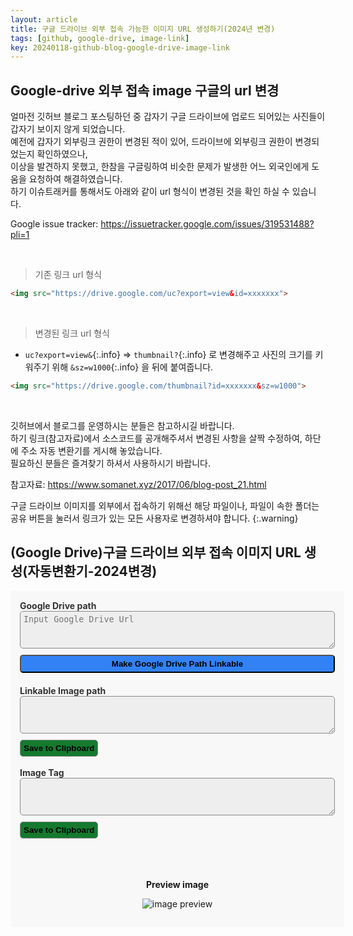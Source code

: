 ```yaml
---
layout: article
title: 구글 드라이브 외부 접속 가능한 이미지 URL 생성하기(2024년 변경)
tags: [github, google-drive, image-link]
key: 20240118-github-blog-google-drive-image-link
---
```


## Google-drive 외부 접속 image 구글의 url 변경

얼마전 깃허브 블로그 포스팅하던 중 갑자기 구글 드라이브에 업로드 되어있는 사진들이 갑자기 보이지 않게 되었습니다.  
예전에 갑자기 외부링크 권한이 변경된 적이 있어, 드라이브에 외부링크 권한이 변경되었는지 확인하였으나,  
이상을 발견하지 못했고, 한참을 구글링하여 비슷한 문제가 발생한 어느 외국인에게 도움을 요청하여 해결하였습니다.  
하기 이슈트래커를 통해서도 아래와 같이 url 형식이 변경된 것을 확인 하실 수 있습니다.  

Google issue tracker: <https://issuetracker.google.com/issues/319531488?pli=1>

&nbsp;
&nbsp;

> 기존 링크 url 형식

```html
<img src="https://drive.google.com/uc?export=view&id=xxxxxxx">
```

&nbsp;

> 변경된 링크 url 형식 

- `uc?export=view&`{:.info} => `thumbnail?`{:.info} 로 변경해주고 사진의 크기를 키워주기 위해 `&sz=w1000`{:.info} 을 뒤에 붙여줍니다.

```html
<img src="https://drive.google.com/thumbnail?id=xxxxxxx&sz=w1000">
```

&nbsp;

깃허브에서 블로그를 운영하시는 분들은 참고하시길 바랍니다.  
하기 링크(참고자료)에서 소스코드를 공개해주셔서 변경된 사항을 살짝 수정하여, 하단에 주소 자동 변환기를 게시해 놓았습니다.  
필요하신 분들은 즐겨찾기 하셔서 사용하시기 바랍니다.  

참고자료: <https://www.somanet.xyz/2017/06/blog-post_21.html>

구글 드라이브 이미지를 외부에서 접속하기 위해선 해당 파일이나, 파일이 속한 폴더는 공유 버튼을 눌러서 링크가 있는 모든 사용자로 변경하셔야 합니다.
{:.warning}

## (Google Drive)구글 드라이브 외부 접속 이미지 URL 생성(자동변환기-2024변경)

  <style>
    #converter {
      padding: 20px 20px;
      border-radius: 5px;
      background-color: #f8f8f8;
      width: 100%;
      padding: 15px 15px;
    }

    #converter textarea {
      display: block;
      white-space: wrap;
      background-color: #eee;
      color: #000;
      border: 1px solid #888;
      border-radius: 5px;
      margin-bottom: 10px;
      padding: 5px 5px;
      width: 100%;
      height: 60px;
    }

    #converter input{

    }

    #converter label {
      font-weight: bold;
      color: #333;
    }

    #converter button {
      font-weight: bold;
    }

    #btn-convert {
      width: 100%;
      color: #fff
      border: 1px solid #888;
      border-radius: 5px;
      background-color: #3282F6;
      padding: 5px 5px;
    }

    #btn-convert:active {
      width: 100%;
      color: #fff
      border: 1px solid #fffd55;
      border-radius: 5px;
      background-color: #183f78;
      padding: 5px 5px;
    }

    #convert-result {
      margin-top: 20px;
    }

    #btn-save-result-cb, #btn-save-result-img-tag-cb {
      border: 1px solid #888;
      border-radius: 5px;
      background-color: #147A2E;
      padding: 5px 5px;
    }

    #btn-save-result-cb:active, #btn-save-result-img-tag-cb:active {
      border: 1px solid #fffd55;
      border-radius: 5px;
      background-color: #0c471b;
      padding: 5px 5px
  </style>

<body>
  <div id="converter">
    <label>Google Drive path</label>
    <textarea id="gd-url" placeholder="Input Google Drive Url"></textarea>
    <button id="btn-convert" class="btn btn-primary">Make Google Drive Path Linkable</button>
    <div id="convert-result">
      <label for="result">Linkable Image path</label>
      <textarea id="result" name="result" readonly></textarea>
      <button id="btn-save-result-cb" class="btn btn-success pull-right" data-clipboard-target="#result">
        <span class="glyphicon glyphicon-copy" aria-hidden="true"></span>
        Save to Clipboard
      </button>
      <br><br>
      <label for="result-img-tag">Image Tag</label>
      <textarea id="result-img-tag" name="result" readonly></textarea>
      <button id="btn-save-result-img-tag-cb" class="btn btn-success pull-right" data-clipboard-target="#result-img-tag">
        <span class="glyphicon glyphicon-copy" aria-hidden="true"></span>
        Save to Clipboard
      </button>
    </div>
    <br><br><br>
      <p align="center">
      <b>Preview image</b>
      </p>
    <p align="center">
      <img id="preview" alt="image preview" src='https://www.google.com/drive/static/images/drive/logo-drive.png' class="img-thumbnail" style="max-width: 100%"/><br>
    </p>

  </div>

  <script src="https://ajax.googleapis.com/ajax/libs/jquery/3.2.1/jquery.min.js"></script>
  <script src="https://cdnjs.cloudflare.com/ajax/libs/clipboard.js/1.7.1/clipboard.min.js"></script>
  <script>
    var gdUrl = $("#gd-url");
    $("#btn-convert").on("click", function(event) {

      if (!isValidUrl(gdUrl.val())) {
        alert("You have inputted invalid path.");
        gdUrl.val("");
        return;
      }

      var gdId = extractFileId(gdUrl.val());
      var prefix = "http://drive.google.com/thumbnail?id=";
      var size ="&sz=w1000";
      $("#result").val(prefix + gdId + size);
      $("#result-img-tag").val(
        "<img src='" +
        prefix + gdId + size +
        "' /><br>");
      $("#preview").attr("src", prefix + gdId + size);
    });

    var clipboard = new Clipboard('.btn');

    clipboard.on('success', function(e) {
      console.info('Action:', e.action);
      console.info('Text:', e.text);
      console.info('Trigger:', e.trigger);

      e.clearSelection();
    });

    clipboard.on('error', function(e) {
      console.error('Action:', e.action);
      console.error('Trigger:', e.trigger);
    });

    // validity check. ref: https://gist.github.com/jlong/2428561
    function isValidUrl(url) {
      // to be impl...
      var parser = document.createElement('a');
      parser.href = url;

      if(url === '' || parser.hostname !== "drive.google.com" || !parser.pathname.includes("/file/d/"))
        return false;

      return true;
    }

    function extractFileId(url) {
      if (!url) 
        url = window.location.href;

      var strip = url.replace(/https:\/\/drive.google.com\/file\/d\//gi, "")
      .replace(/\/view\?[a-zA-Z=\/]+/gi, "");
      
      return strip;
    }
  </script>
</body>